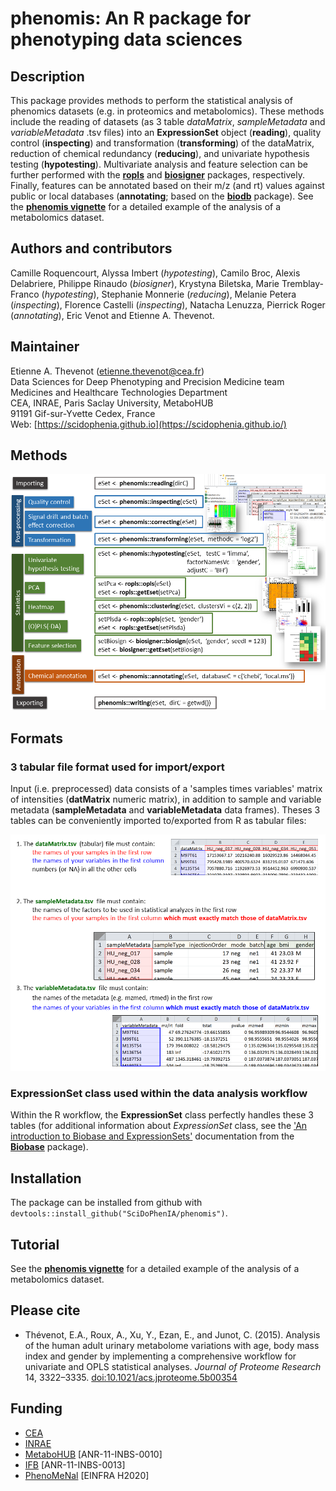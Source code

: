 # **phenomis**: An R package for phenotyping data sciences

## Description

This package provides methods to perform the statistical analysis of phenomics datasets (e.g. in proteomics and metabolomics). These methods include the reading of datasets (as 3 table *dataMatrix*, *sampleMetadata* and *variableMetadata* .tsv files) into an **ExpressionSet** object (**reading**), quality control (**inspecting**) and transformation (**transforming**) of the dataMatrix, reduction of chemical redundancy (**reducing**), and univariate hypothesis testing (**hypotesting**). Multivariate analysis and feature selection can be further performed with the [**ropls**](http://bioconductor.org/packages/release/bioc/html/ropls.html) and [**biosigner**](http://bioconductor.org/packages/release/bioc/html/biosigner.html) packages, respectively. Finally, features can be annotated based on their m/z (and rt) values against public or local databases (**annotating**; based on the [**biodb**](https://github.com/pkrog/biodb) package). See the [**phenomis vignette**](vignettes/phenomis.Rmd) for a detailed example of the analysis of a metabolomics dataset.

## Authors and contributors

Camille Roquencourt, Alyssa Imbert (*hypotesting*), Camilo Broc, Alexis Delabriere, Philippe Rinaudo (*biosigner*), Krystyna Biletska, Marie Tremblay-Franco (*hypotesting*), Stephanie Monnerie (*reducing*), Melanie Petera (*inspecting*), Florence Castelli (*inspecting*), Natacha Lenuzza, Pierrick Roger (*annotating*), Eric Venot and Etienne A. Thevenot.

## Maintainer

Etienne A. Thevenot ([etienne.thevenot@cea.fr](mailto:etienne.thevenot@cea.fr))  
Data Sciences for Deep Phenotyping and Precision Medicine team
Medicines and Healthcare Technologies Department  
CEA, INRAE, Paris Saclay University, MetaboHUB  
91191 Gif-sur-Yvette Cedex, France  
Web: [https://scidophenia.github.io](https://scidophenia.github.io/)  

## Methods

![](vignettes/figures/permanent/phenomis_methods.png)

## Formats

### 3 tabular file format used for import/export

Input (i.e. preprocessed) data consists of a 'samples times variables' matrix of intensities (**datMatrix** numeric matrix), in addition to sample and variable metadata (**sampleMetadata** and **variableMetadata** data frames). Theses 3 tables can be conveniently imported to/exported from R as tabular files:

![](vignettes/figures/permanent/phenomis_3table_format.png)

### **ExpressionSet** class used within the data analysis workflow

Within the R workflow, the **ExpressionSet** class perfectly handles these 3 tables (for additional information about *ExpressionSet* class, see the ['An introduction to Biobase and ExpressionSets'](https://bioconductor.org/packages/release/bioc/vignettes/Biobase/inst/doc/ExpressionSetIntroduction.pdf) documentation from the [**Biobase**](https://doi.org/doi:10.18129/B9.bioc.Biobase) package).

## Installation

The package can be installed from github with `devtools::install_github("SciDoPhenIA/phenomis")`.

## Tutorial

See the [**phenomis vignette**](vignettes/phenomis.Rmd) for a detailed example of the analysis of a metabolomics dataset.

## Please cite

* Thévenot, E.A., Roux, A., Xu, Y., Ezan, E., and Junot, C. (2015). Analysis of the human adult urinary metabolome variations with age, body mass index and gender by implementing a comprehensive workflow for univariate and OPLS statistical analyses. *Journal of Proteome Research* 14, 3322–3335. [doi:10.1021/acs.jproteome.5b00354](https://doi.org/10.1021/acs.jproteome.5b00354)

## Funding

* [CEA](http://www.cea.fr/english)
* [INRAE](https://www.inrae.fr/en)
* [MetaboHUB](https://www.metabohub.fr/home.html) [ANR-11-INBS-0010]
* [IFB](https://www.france-bioinformatique.fr/en) [ANR-11-INBS-0013]
* [PhenoMeNal](http://phenomenal-h2020.eu/home/) [EINFRA H2020]

